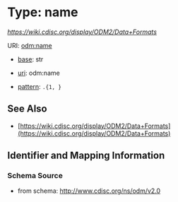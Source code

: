 # Type: name




_https://wiki.cdisc.org/display/ODM2/Data+Formats_



URI: [odm:name](http://www.cdisc.org/ns/odm/v2.0/name)

* [base](https://w3id.org/linkml/base): str

* [uri](https://w3id.org/linkml/uri): odm:name



* [pattern](https://w3id.org/linkml/pattern): `.{1, }`






## See Also

* [https://wiki.cdisc.org/display/ODM2/Data+Formats](https://wiki.cdisc.org/display/ODM2/Data+Formats)

## Identifier and Mapping Information







### Schema Source


* from schema: http://www.cdisc.org/ns/odm/v2.0



